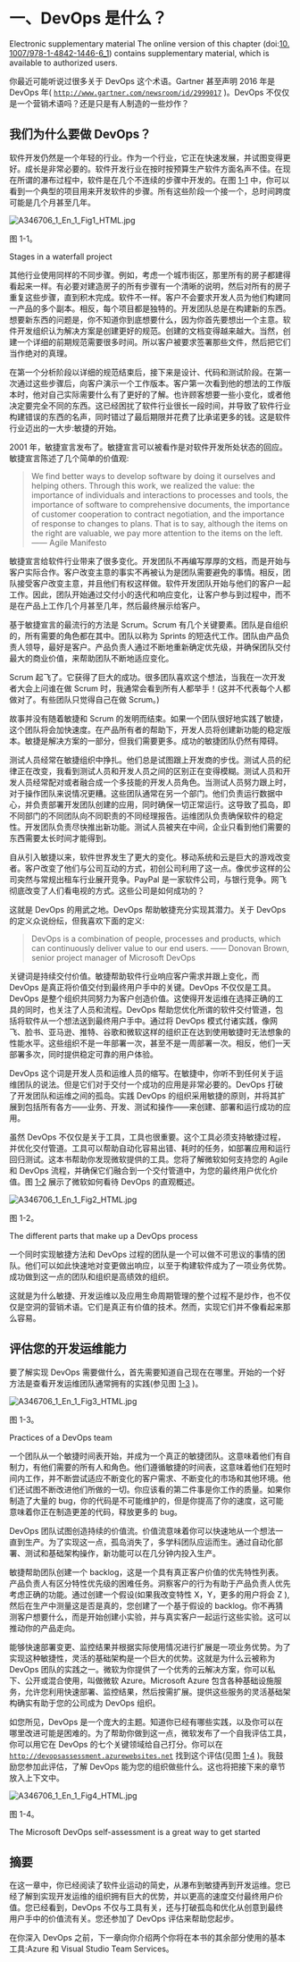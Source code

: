 # 一、DevOps 是什么？

Electronic supplementary material The online version of this chapter (doi:[10.​1007/​978-1-4842-1446-6_​1](http://dx.doi.org/10.1007/978-1-4842-1446-6_1)) contains supplementary material, which is available to authorized users.

你最近可能听说过很多关于 DevOps 这个术语。Gartner 甚至声明 2016 年是 DevOps 年( [`http://www.gartner.com/newsroom/id/2999017`](http://www.gartner.com/newsroom/id/2999017) )。DevOps 不仅仅是一个营销术语吗？还是只是有人制造的一些炒作？

## 我们为什么要做 DevOps？

软件开发仍然是一个年轻的行业。作为一个行业，它正在快速发展，并试图变得更好。成长是非常必要的。软件开发行业在按时按预算生产软件方面名声不佳。在现在所谓的瀑布过程中，软件是在几个不连续的步骤中开发的。在图 [1-1](#Fig1) 中，你可以看到一个典型的项目用来开发软件的步骤。所有这些阶段一个接一个，总时间跨度可能是几个月甚至几年。

![A346706_1_En_1_Fig1_HTML.jpg](img/A346706_1_En_1_Fig1_HTML.jpg)

图 1-1。

Stages in a waterfall project

其他行业使用同样的不同步骤。例如，考虑一个城市街区，那里所有的房子都建得看起来一样。有必要对建造房子的所有步骤有一个清晰的说明，然后对所有的房子重复这些步骤，直到积木完成。软件不一样。客户不会要求开发人员为他们构建同一产品的多个副本。相反，每个项目都是独特的。开发团队总是在构建新的东西。想要新东西的问题是，你不知道你到底想要什么，因为你首先要想出一个主意。软件开发组织认为解决方案是创建更好的规范。创建的文档变得越来越大。当然，创建一个详细的前期规范需要很多时间。所以客户被要求签署那些文件，然后把它们当作绝对的真理。

在第一个分析阶段以详细的规范结束后，接下来是设计、代码和测试阶段。在第一次通过这些步骤后，向客户演示一个工作版本。客户第一次看到他的想法的工作版本时，他对自己实际需要什么有了更好的了解。也许顾客想要一些小变化，或者他决定要完全不同的东西。这已经困扰了软件行业很长一段时间，并导致了软件行业构建错误的东西的名声，同时错过了最后期限并花费了比承诺更多的钱。这是软件行业迈出的一大步:敏捷的开始。

2001 年，敏捷宣言发布了。敏捷宣言可以被看作是对软件开发所处状态的回应。敏捷宣言陈述了几个简单的价值观:

> We find better ways to develop software by doing it ourselves and helping others. Through this work, we realized the value: the importance of individuals and interactions to processes and tools, the importance of software to comprehensive documents, the importance of customer cooperation to contract negotiation, and the importance of response to changes to plans. That is to say, although the items on the right are valuable, we pay more attention to the items on the left. —— Agile Manifesto

敏捷宣言给软件行业带来了很多变化。开发团队不再编写厚厚的文档，而是开始与客户实际合作。客户改变主意的事实不再被认为是团队需要避免的事情。相反，团队接受客户改变主意，并且他们有权这样做。软件开发团队开始与他们的客户一起工作。因此，团队开始通过交付小的迭代和响应变化，让客户参与到过程中，而不是在产品上工作几个月甚至几年，然后最终展示给客户。

基于敏捷宣言的最流行的方法是 Scrum。Scrum 有几个关键要素。团队是自组织的，所有需要的角色都在其中。团队以称为 Sprints 的短迭代工作。团队由产品负责人领导，最好是客户。产品负责人通过不断地重新确定优先级，并确保团队交付最大的商业价值，来帮助团队不断地适应变化。

Scrum 起飞了。它获得了巨大的成功。很多团队喜欢这个想法，当我在一次开发者大会上问谁在做 Scrum 时，我通常会看到所有人都举手！(这并不代表每个人都做对了。有些团队只觉得自己在做 Scrum。)

故事并没有随着敏捷和 Scrum 的发明而结束。如果一个团队很好地实践了敏捷，这个团队将会加快速度。在产品所有者的帮助下，开发人员将创建新功能的稳定版本。敏捷是解决方案的一部分，但我们需要更多。成功的敏捷团队仍然有障碍。

测试人员经常在敏捷组织中挣扎。他们总是试图跟上开发商的步伐。测试人员的纪律正在改变，我看到测试人员和开发人员之间的区别正在变得模糊。测试人员和开发人员经常配对或者融合成一个多技能的开发人员角色。当测试人员努力跟上时，对于操作团队来说情况更糟。这些团队通常在另一个部门。他们负责运行数据中心，并负责部署开发团队创建的应用，同时确保一切正常运行。这导致了孤岛，即不同部门的不同团队向不同职责的不同经理报告。运维团队负责确保软件的稳定性。开发团队负责尽快推出新功能。测试人员被夹在中间，企业只看到他们需要的东西需要太长时间才能得到。

自从引入敏捷以来，软件世界发生了更大的变化。移动系统和云是巨大的游戏改变者。客户改变了他们与公司互动的方式，初创公司利用了这一点。像优步这样的公司突然与常规出租车行业展开竞争。PayPal 是一家软件公司，与银行竞争。网飞彻底改变了人们看电视的方式。这些公司是如何成功的？

这就是 DevOps 的用武之地。DevOps 帮助敏捷充分实现其潜力。关于 DevOps 的定义众说纷纭，但我喜欢下面的定义:

> DevOps is a combination of people, processes and products, which can continuously deliver value to our end users. —— Donovan Brown, senior project manager of Microsoft DevOps

关键词是持续交付价值。敏捷帮助软件行业响应客户需求并跟上变化，而 DevOps 是真正将价值交付到最终用户手中的关键。DevOps 不仅仅是工具。DevOps 是整个组织共同努力为客户创造价值。这使得开发运维在选择正确的工具的同时，也关注了人员和流程。DevOps 帮助您优化所谓的软件交付管道，包括将软件从一个想法送到最终用户手中。通过将 DevOps 模式付诸实践，像网飞、脸书、亚马逊、推特、谷歌和微软这样的组织正在达到使用敏捷时无法想象的性能水平。这些组织不是一年部署一次，甚至不是一周部署一次。相反，他们一天部署多次，同时提供稳定可靠的用户体验。

DevOps 这个词是开发人员和运维人员的缩写。在敏捷中，你听不到任何关于运维团队的说法。但是它们对于交付一个成功的应用是非常必要的。DevOps 打破了开发团队和运维之间的孤岛。实践 DevOps 的组织采用敏捷的原则，并将其扩展到包括所有各方——业务、开发、测试和操作——来创建、部署和运行成功的应用。

虽然 DevOps 不仅仅是关于工具，工具也很重要。这个工具必须支持敏捷过程，并优化交付管道。工具可以帮助自动化容易出错、耗时的任务，如部署应用和运行回归测试。这本书帮助你发现微软提供的工具。您将了解微软如何支持您的 Agile 和 DevOps 流程，并确保它们融合到一个交付管道中，为您的最终用户优化价值。图 [1-2](#Fig2) 展示了微软如何看待 DevOps 的直观概述。

![A346706_1_En_1_Fig2_HTML.jpg](img/A346706_1_En_1_Fig2_HTML.jpg)

图 1-2。

The different parts that make up a DevOps process

一个同时实现敏捷方法和 DevOps 过程的团队是一个可以做不可思议的事情的团队。他们可以如此快速地对变更做出响应，以至于构建软件成为了一项业务优势。成功做到这一点的团队和组织是高绩效的组织。

这就是为什么敏捷、开发运维以及应用生命周期管理的整个过程不是炒作，也不仅仅是空洞的营销术语。它们是真正有价值的技术。然而，实现它们并不像看起来那么容易。

## 评估您的开发运维能力

要了解实现 DevOps 需要做什么，首先需要知道自己现在在哪里。开始的一个好方法是查看开发运维团队通常拥有的实践(参见图 [1-3](#Fig3) )。

![A346706_1_En_1_Fig3_HTML.jpg](img/A346706_1_En_1_Fig3_HTML.jpg)

图 1-3。

Practices of a DevOps team

一个团队从一个敏捷时间表开始，并成为一个真正的敏捷团队。这意味着他们有自制力，有他们需要的所有人和角色。他们遵循敏捷的时间表，这意味着他们在短时间内工作，并不断尝试适应不断变化的客户需求、不断变化的市场和其他环境。他们还试图不断改进他们所做的一切。你应该看的第二件事是你工作的质量。如果你制造了大量的 bug，你的代码是不可能维护的，但是你提高了你的速度，这可能意味着你正在制造更差的代码，释放更多的 bug。

DevOps 团队试图创造持续的价值流。价值流意味着你可以快速地从一个想法一直到生产。为了实现这一点，孤岛消失了，多学科团队应运而生。通过自动化部署、测试和基础架构操作，新功能可以在几分钟内投入生产。

敏捷帮助团队创建一个 backlog，这是一个具有真正客户价值的优先特性列表。产品负责人有区分特性优先级的困难任务。洞察客户的行为有助于产品负责人优先考虑正确的功能。通过创建一个假设(如果我改变特性 X，Y，更多的用户将会 Z ),然后在生产中测量这是否是真的，您创建了一个基于假设的 backlog。你不再猜测客户想要什么，而是开始创建小实验，并与真实客户一起运行这些实验。这可以推动你的产品走向。

能够快速部署变更、监控结果并根据实际使用情况进行扩展是一项业务优势。为了实现这种敏捷性，灵活的基础架构是一个巨大的优势。这就是为什么云被称为 DevOps 团队的实践之一。微软为你提供了一个优秀的云解决方案，你可以私下、公开或混合使用，叫做微软 Azure。Microsoft Azure 包含各种基础设施服务，允许您利用快速部署、监控结果，然后按需扩展。提供这些服务的灵活基础架构确实有助于您的公司成为 DevOps 组织。

如您所见，DevOps 是一个庞大的主题。知道你已经有哪些实践，以及你可以在哪里改进可能是困难的。为了帮助你做到这一点，微软发布了一个自我评估工具，你可以用它在 DevOps 的七个关键领域给自己打分。你可以在 [`http://devopsassessment.azurewebsites.net`](http://devopsassessment.azurewebsites.net) 找到这个评估(见图 [1-4](#Fig4) )。我鼓励您参加此评估，了解 DevOps 能为您的组织做些什么。这也将把接下来的章节放入上下文中。

![A346706_1_En_1_Fig4_HTML.jpg](img/A346706_1_En_1_Fig4_HTML.jpg)

图 1-4。

The Microsoft DevOps self-assessment is a great way to get started

## 摘要

在这一章中，你已经阅读了软件业运动的简史，从瀑布到敏捷再到开发运维。您已经了解到实现开发运维的组织拥有巨大的优势，并以更高的速度交付最终用户价值。您已经看到，DevOps 不仅与工具有关，还与打破孤岛和优化从创意到最终用户手中的价值流有关。您还参加了 DevOps 评估来帮助您起步。

在你深入 DevOps 之前，下一章向你介绍两个你将在本书的其余部分使用的基本工具:Azure 和 Visual Studio Team Services。